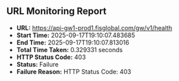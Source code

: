 ## URL Monitoring Report

- **URL:** https://api-gw1-prod1.fisglobal.com/gw/v1/health
- **Start Time:** 2025-09-17T19:10:07.483685
- **End Time:** 2025-09-17T19:10:07.813016
- **Total Time Taken:** 0.329331 seconds
- **HTTP Status Code:** 403
- **Status:** Failure
- **Failure Reason:** HTTP Status Code: 403
